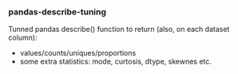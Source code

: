 ### pandas-describe-tuning

Tunned pandas describe() function to return (also, on each dataset column):
- values/counts/uniques/proportions
- some extra statistics: mode, curtosis, dtype, skewnes etc.
